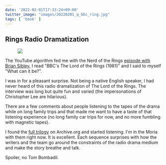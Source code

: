 ```yaml
---
date: '2022-02-01T17:33:24+09:00'
twitter_image: "images/20220201_q_bbc_ring.jpg"
tags: [ 'book' ]
---
```


## Rings Radio Dramatization

<figure class="right largest">
<a href="https://www.amazon.com/Lord-Rings-Complete-Collection-Production/dp/0563528885/ref=sr_1_1"><img src="images/20220201_bbc_ring.jpg" loading="lazy" /></a>
<figcaption>
</figcaption>
</figure>

The YouTube algorithm fed me with the Nerd of the Rings [episode with Brian Sibley](https://www.youtube.com/watch?v=VwuBLHSQpbE), I read "BBC's The Lord of the Rings (1981)" and I said to myself "What can it be?".

I was in for a pleasant surprise. Not being a native English speaker, I had never heard of this radio dramatization of The Lord of the Rings. The interview was long but quite fun and varied (the impersonations of Christopher Lee are hilarious).

There are a few comments about people listening to the tapes of the drama while on long family trips and that made me want to have a taste of that listening experience (no long family car trips for now, and no more fumbling with magnetic tapes).

I found the [full trilogy](https://archive.org/details/the-lord-of-the-rings-bbc-radio-drama) on Archive.org and started listening. I'm in the Moria with them right now. It is excellent. Each sequence surprises with how the writers and the team go around the constraints of the radio drama medium and make the story breathe and talk.

Spoiler, no Tom Bombadil.

